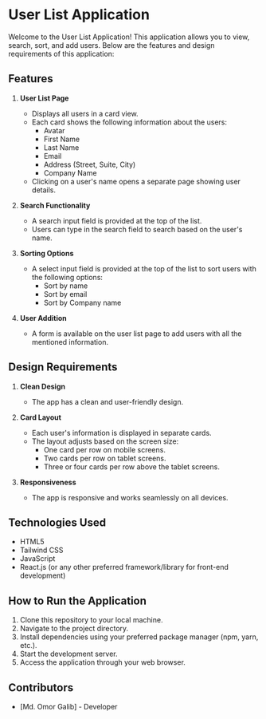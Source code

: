 # User List Application

Welcome to the User List Application! This application allows you to view, search, sort, and add users. Below are the features and design requirements of this application:

## Features

1. **User List Page**
   - Displays all users in a card view.
   - Each card shows the following information about the users:
     - Avatar
     - First Name
     - Last Name
     - Email
     - Address (Street, Suite, City)
     - Company Name
   - Clicking on a user's name opens a separate page showing user details.
   
2. **Search Functionality**
   - A search input field is provided at the top of the list.
   - Users can type in the search field to search based on the user's name.

3. **Sorting Options**
   - A select input field is provided at the top of the list to sort users with the following options:
     - Sort by name
     - Sort by email
     - Sort by Company name

4. **User Addition**
   - A form is available on the user list page to add users with all the mentioned information.

## Design Requirements

1. **Clean Design**
   - The app has a clean and user-friendly design.

2. **Card Layout**
   - Each user's information is displayed in separate cards.
   - The layout adjusts based on the screen size:
     - One card per row on mobile screens.
     - Two cards per row on tablet screens.
     - Three or four cards per row above the tablet screens.

3. **Responsiveness**
   - The app is responsive and works seamlessly on all devices.

## Technologies Used

- HTML5
- Tailwind CSS
- JavaScript
- React.js (or any other preferred framework/library for front-end development)

## How to Run the Application

1. Clone this repository to your local machine.
2. Navigate to the project directory.
3. Install dependencies using your preferred package manager (npm, yarn, etc.).
4. Start the development server.
5. Access the application through your web browser.

## Contributors

- [Md. Omor Galib] - Developer